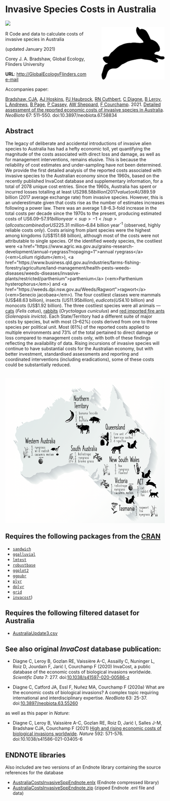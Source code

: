 # Invasive Species Costs in Australia
<img align="right" src="bunny.png" alt="bunny" width="200" style="margin-top: 20px">

<a href="http://doi.org/10.5281/zenodo.4455980"><img src="https://zenodo.org/badge/DOI/10.5281/zenodo.4455980.svg"></a>

R Code and data to calculate costs of invasive species in Australia


(updated January 2021)

Corey J. A. Bradshaw,
Global Ecology,
Flinders University

<strong>URL</strong>: http://GlobalEcologyFlinders.com <br>
<a href="mailto:corey.bradshaw@flinders.edu.au">e-mail</a>

Accompanies paper:

<a href="http://www.flinders.edu.au/people/corey.bradshaw">Bradshaw, CJA</a>, <a href="https://people.csiro.au/H/A/Andrew-Hoskins">AJ Hoskins</a>, <a href="https://scholar.google.com/citations?hl=de&user=fwHUGm0AAAAJ&view_op=list_works&sortby=pubdate">PJ Haubrock</a>, <a href="https://www.rosscuthbert.org">RN Cuthbert</a>, <a href="https://www.ese.universite-paris-saclay.fr/en/team-members/christophe-diagne/">C Diagne</a>, <a href="https://borisleroy.com">B Leroy</a>, <a href="https://www.linkedin.com/in/lindell-andrews-51bb59105/?originalSubdomain=au">L Andrews</a>, <a href="https://invasives.com.au/news-events/introducing-the-people-of-ciss-dr-brad-page/">B Page</a>, <a href="http://www.cassey-invasion-ecology.org/people.html">P Cassey</a>, <a href="https://people.csiro.au/S/A/Andy-Sheppard">AW Sheppard</a>, <a href="http://max2.ese.u-psud.fr/epc/conservation/pages/Franck/homepage.html">F Courchamp</a>. 2021. <a href="https://doi.org/10.3897/neobiota.67.58834">Detailed assessment of the reported economic costs of invasive species in Australia</a>. <i>NeoBiota</i> 67: 511–550. doi:10.3897/neobiota.67.58834

## Abstract
The legacy of deliberate and accidental introductions of invasive alien species to Australia has had a hefty economic toll, yet quantifying the magnitude of the costs associated with direct loss and damage, as well as for management interventions, remains elusive. This is because the reliability of cost estimates and under-sampling have not been determined. We provide the first detailed analysis of the reported costs associated with invasive species to the Australian economy since the 1960s, based on the recently published InvaCost database and supplementary information, for a total of 2078 unique cost entries. Since the 1960s, Australia has spent or incurred losses totalling at least US$298.58 billion (2017 value) or AU$389.59 billion (2017 average exchange rate) from invasive species. However, this is an underestimate given that costs rise as the number of estimates increases following a power law. There was an average 1.8–6.3-fold increase in the total costs per decade since the 1970s to the present, producing estimated costs of US$6.09–57.91 billion year<sup>-1</sup> (all costs combined) or US$225.31 million–6.84 billion year<sup>-1</sup> (observed, highly reliable costs only). Costs arising from plant species were the highest among kingdoms (US$151.68 billion), although most of the costs were not attributable to single species. Of the identified weedy species, the costliest were <a href="https://www.agric.wa.gov.au/grains-research-development/annual-ryegrass?nopaging=1">annual ryegrass</a> (<em>Lolium rigidum</em>), <a href="https://www.business.qld.gov.au/industries/farms-fishing-forestry/agriculture/land-management/health-pests-weeds-diseases/weeds-diseases/invasive-plants/restricted/parthenium">parthenium</a> (<em>Parthenium hysterophorus</em>) and <a href="https://weeds.dpi.nsw.gov.au/Weeds/Ragwort">ragwort</a> (<em>Senecio jacobaea</em>). The four costliest classes were mammals (US$48.63 billion), insects (US$11.95 billion), eudicots (US$4.10 billion) and monocots (US$1.92 billion). The three costliest species were all animals — <a href="https://www.environment.gov.au/biodiversity/invasive-species/feral-animals-australia/feral-cats">cats</a> (<em>Felis catus</em>), <a href="https://www.rabbitfreeaustralia.org.au/rabbits/the-rabbit-problem/">rabbits</a> (<em>Oryctolagus cuniculus</em>) and <a href="https://www.environment.gov.au/biodiversity/invasive-species/insects-and-other-invertebrates/tramp-ants/red-imported-fire">red imported fire ants</a> (<em>Solenopsis invicta</em>). Each State/Territory had a different suite of major costs by species, but with most (3–62%) costs derived from one to three species per political unit. Most (61%) of the reported costs applied to multiple environments and 73% of the total pertained to direct damage or loss compared to management costs only, with both of these findings reflecting the availability of data. Rising incursions of invasive species will continue to have substantial costs for the Australian economy, but with better investment, standardised assessments and reporting and coordinated interventions (including eradications), some of these costs could be substantially reduced.

<img align="center" src="Worst3perStateSimple.png" alt="worst 3 species by state" width="1200" style="margin-top: 20px">

<br>

## Requires the following packages from the <a href="https://cran.r-project.org">CRAN</a>
- <a href="https://cran.r-project.org/web/packages/sandwich/index.html"><code>sandwich</code></a>
- <a href="https://cran.r-project.org/web/packages/ggalluvial/index.html"><code>ggalluvial</code></a>
- <a href="https://cran.r-project.org/web/packages/lmtest/index.html"><code>lmtest</code></a>
- <a href="https://cran.r-project.org/web/packages/robustbase/index.html"><code>robustbase</code></a>
- <a href="https://cran.r-project.org/web/packages/ggplot2/index.html"><code>ggplot2</code></a>
- <a href="https://cran.r-project.org/web/packages/ggpubr/index.html"><code>ggpubr</code></a>
- <a href="https://cran.r-project.org/web/packages/plyr/index.html"><code>plyr</code></a>
- <a href="https://cran.r-project.org/web/packages/dplyr/index.html"><code>dplyr</code></a>
- <a href="https://cran.r-project.org/web/packages/grid/index.html"><code>grid</code></a>
- <a href="https://github.com/cjabradshaw/invacost"><code>invacost</code></a>)

## Requires the following filtered dataset for Australia
- <a href="https://github.com/cjabradshaw/InvasiveSppCostsAustralia/blob/master/AustraliaUpdate3.csv">AustraliaUpdate3.csv</a>

## See also original <em>InvaCost</em> database publication:
-  Diagne C, Leroy B, Gozlan RE, Vaissière A-C, Assailly C, Nuninger L, Roiz D, Jourdain F, Jarić I, Courchamp F (2020) InvaCost, a public database of the economic costs of biological invasions worldwide. <em>Scientific Data</em> 7: 277. doi:<a href="http://doi.org/10.1038/s41597-020-00586-z">10.1038/s41597-020-00586-z</a>

- Diagne C, Catford JA, Essl F, Nuñez MA, Courchamp F (2020a) What are the economic costs of biological invasions? A complex topic requiring international and interdisciplinary expertise. <em>NeoBiota</em> 63: 25-37. doi:<a href="http://doi.org/10.3897/neobiota.63.55260">10.3897/neobiota.63.55260</a>

as well as this paper in <i>Nature</i>:
- Diagne C, Leroy B, Vaissière A-C, Gozlan RE, Roiz D, Jarić I, Salles J-M, Bradshaw CJA, Courchamp F (2021) <a href="http://doi.org/10.1038/s41586-021-03405-6">High and rising economic costs of biological invasions worldwide</a>. <em>Nature</em> 592: 571-576. doi:10.1038/s41586-021-03405-6

## ENDNOTE libraries
Also included are two versions of an Endnote library containing the source references for the database
- <a href="https://github.com/cjabradshaw/InvasiveSppCostsAustralia/blob/master/AustraliaCostsInvasiveSppEndnote.enlx">AustraliaCostsInvasiveSppEndnote.enlx</a> (Endnote compressed library)
- <a href="https://github.com/cjabradshaw/InvasiveSppCostsAustralia/blob/master/AustraliaCostsInvasiveSppEndnote.zip">AustraliaCostsInvasiveSppEndnote.zip</a> (zipped Endnote .enl file and data)


